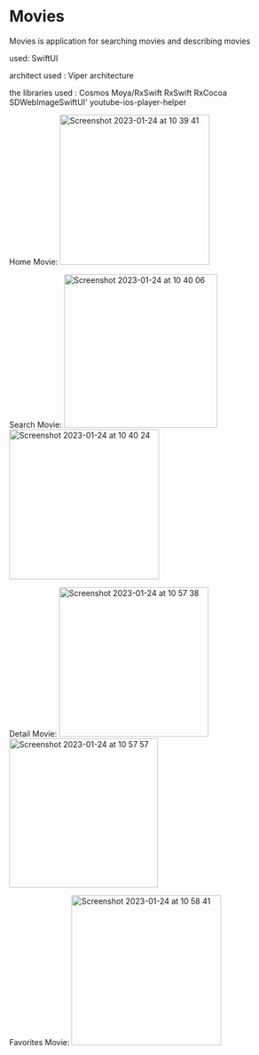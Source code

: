 # Movies

Movies is application for searching movies and describing movies

used:
SwiftUI

architect used :
Viper architecture

the libraries used :
Cosmos
Moya/RxSwift
RxSwift
RxCocoa
SDWebImageSwiftUI'
youtube-ios-player-helper

Home Movie:
<img width="270" alt="Screenshot 2023-01-24 at 10 39 41" src="https://user-images.githubusercontent.com/17142848/214209863-5ce508c6-f34e-407b-b999-b311d77b44f6.png">

Search Movie:
<img width="276" alt="Screenshot 2023-01-24 at 10 40 06" src="https://user-images.githubusercontent.com/17142848/214209890-ff9eeaac-6f34-4d31-9b81-bd2ab7e4f7e4.png">     <img width="270" alt="Screenshot 2023-01-24 at 10 40 24" src="https://user-images.githubusercontent.com/17142848/214209914-e5efe519-39b2-4cb1-863f-ea2618c317bc.png">

Detail Movie:
<img width="269" alt="Screenshot 2023-01-24 at 10 57 38" src="https://user-images.githubusercontent.com/17142848/214209959-f638cc58-3f12-47b7-92bd-9d68c22cdba9.png">     <img width="268" alt="Screenshot 2023-01-24 at 10 57 57" src="https://user-images.githubusercontent.com/17142848/214209986-f6a23d6c-ccf9-41c8-b8ce-2325c2258269.png">

Favorites Movie:
<img width="270" alt="Screenshot 2023-01-24 at 10 58 41" src="https://user-images.githubusercontent.com/17142848/214210019-adfe2190-7efa-4490-81c9-4d3fd828013d.png">
